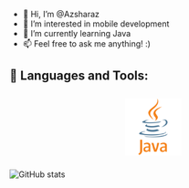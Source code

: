 - 👋 Hi, I’m @Azsharaz 
- 👀 I’m interested in mobile development
- 🌱 I’m currently learning Java 
- 📫 Feel free to ask me anything! :)

<!---
Azsharaz/Azsharaz is a ✨ special ✨ repository because its `README.md` (this file) appears on your GitHub profile.
You can click the Preview link to take a look at your changes.
--->

## 🧰 Languages and Tools:
<p align="center">
<img src="https://raw.githubusercontent.com/github/explore/80688e429a7d4ef2fca1e82350fe8e3517d3494d/topics/java/java.png" alt="Java" height="100" style="vertical-align:top; margin:10px">
</p>





![GitHub stats](https://github-readme-stats.vercel.app/api?username=Azsharaz&show_icons=true&theme=tokyonight)
